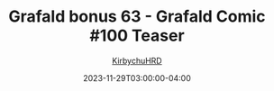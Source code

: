 ---
title: "Grafald bonus 63 - Grafald Comic #100 Teaser"
type: "image"
date: 2023-11-29T03:00:00-04:00
draft: false
categories:
- comics
- collaborations
tags:
- grafald
image_path: "../img/2023/bonus_63.png"
alt_text: ""
author: "[KirbychuHRD](https://cohost.org/KirbychuHRD)"
---
